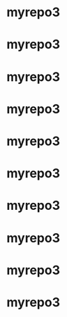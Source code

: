 # myrepo3
# myrepo3
# myrepo3
# myrepo3
# myrepo3
# myrepo3
# myrepo3
# myrepo3
# myrepo3
# myrepo3
